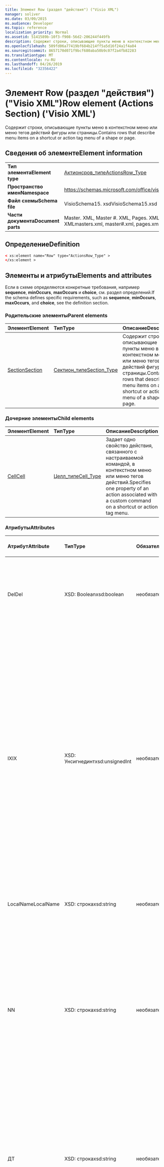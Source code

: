 ```yaml
---
title: Элемент Row (раздел "действия") ("Visio XML")
manager: soliver
ms.date: 03/09/2015
ms.audience: Developer
ms.topic: reference
localization_priority: Normal
ms.assetid: 5141589b-10f3-f908-56d2-206244f449fb
description: Содержит строки, описывающие пункты меню в контекстном меню или меню тегов действий фигуры или страницы.
ms.openlocfilehash: 509fd06a77419bf684b214ff5a5d16f24a1f4a84
ms.sourcegitcommit: 8657170d071f9bcf680aba50b9c07f2a4fb82283
ms.translationtype: MT
ms.contentlocale: ru-RU
ms.lasthandoff: 04/26/2019
ms.locfileid: "32356422"
---
```

# <a name="row-element-actions-section-visio-xml"></a><span data-ttu-id="df821-103">Элемент Row (раздел "действия") ("Visio XML")</span><span class="sxs-lookup"><span data-stu-id="df821-103">Row element (Actions Section) ('Visio XML')</span></span>

<span data-ttu-id="df821-104">Содержит строки, описывающие пункты меню в контекстном меню или меню тегов действий фигуры или страницы.</span><span class="sxs-lookup"><span data-stu-id="df821-104">Contains rows that describe menu items on a shortcut or action tag menu of a shape or page.</span></span>
  
## <a name="element-information"></a><span data-ttu-id="df821-105">Сведения об элементе</span><span class="sxs-lookup"><span data-stu-id="df821-105">Element information</span></span>

|||
|:-----|:-----|
|<span data-ttu-id="df821-106">**Тип элемента**</span><span class="sxs-lookup"><span data-stu-id="df821-106">**Element type**</span></span> <br/> |[<span data-ttu-id="df821-107">Актионсров_типе</span><span class="sxs-lookup"><span data-stu-id="df821-107">ActionsRow_Type</span></span>](actionsrow_type-complextypevisio-xml.md) <br/> |
|<span data-ttu-id="df821-108">**Пространство имен**</span><span class="sxs-lookup"><span data-stu-id="df821-108">**Namespace**</span></span> <br/> |https://schemas.microsoft.com/office/visio/2012/main  <br/> |
|<span data-ttu-id="df821-109">**Файл схемы**</span><span class="sxs-lookup"><span data-stu-id="df821-109">**Schema file**</span></span> <br/> |<span data-ttu-id="df821-110">VisioSchema15. xsd</span><span class="sxs-lookup"><span data-stu-id="df821-110">VisioSchema15.xsd</span></span>  <br/> |
|<span data-ttu-id="df821-111">**Части документа**</span><span class="sxs-lookup"><span data-stu-id="df821-111">**Document parts**</span></span> <br/> |<span data-ttu-id="df821-112">Master. XML, Master #. XML, Pages. XML, Page #. XML</span><span class="sxs-lookup"><span data-stu-id="df821-112">masters.xml, master#.xml, pages.xml, page#.xml</span></span>  <br/> |
   
## <a name="definition"></a><span data-ttu-id="df821-113">Определение</span><span class="sxs-lookup"><span data-stu-id="df821-113">Definition</span></span>

```XML
< xs:element name="Row" type="ActionsRow_Type" >
</xs:element >
```

## <a name="elements-and-attributes"></a><span data-ttu-id="df821-114">Элементы и атрибуты</span><span class="sxs-lookup"><span data-stu-id="df821-114">Elements and attributes</span></span>

<span data-ttu-id="df821-115">Если в схеме определяются конкретные требования, например **sequence**, **minOccurs**, **maxOccurs** и **choice**, см. раздел определений.</span><span class="sxs-lookup"><span data-stu-id="df821-115">If the schema defines specific requirements, such as **sequence**, **minOccurs**, **maxOccurs**, and **choice**, see the definition section.</span></span> 
  
### <a name="parent-elements"></a><span data-ttu-id="df821-116">Родительские элементы</span><span class="sxs-lookup"><span data-stu-id="df821-116">Parent elements</span></span>

|<span data-ttu-id="df821-117">**Элемент**</span><span class="sxs-lookup"><span data-stu-id="df821-117">**Element**</span></span>|<span data-ttu-id="df821-118">**Тип**</span><span class="sxs-lookup"><span data-stu-id="df821-118">**Type**</span></span>|<span data-ttu-id="df821-119">**Описание**</span><span class="sxs-lookup"><span data-stu-id="df821-119">**Description**</span></span>|
|:-----|:-----|:-----|
|[<span data-ttu-id="df821-120">Section</span><span class="sxs-lookup"><span data-stu-id="df821-120">Section</span></span>](section-element-sheet_type-complextypevisio-xml.md) <br/> |[<span data-ttu-id="df821-121">Сектион_типе</span><span class="sxs-lookup"><span data-stu-id="df821-121">Section_Type</span></span>](section_type-complextypevisio-xml.md) <br/> |<span data-ttu-id="df821-122">Содержит строки, описывающие пункты меню в контекстном меню или меню тегов действий фигуры или страницы.</span><span class="sxs-lookup"><span data-stu-id="df821-122">Contains rows that describe menu items on a shortcut or action tag menu of a shape or page.</span></span>  <br/> |
   
### <a name="child-elements"></a><span data-ttu-id="df821-123">Дочерние элементы</span><span class="sxs-lookup"><span data-stu-id="df821-123">Child elements</span></span>

|<span data-ttu-id="df821-124">**Элемент**</span><span class="sxs-lookup"><span data-stu-id="df821-124">**Element**</span></span>|<span data-ttu-id="df821-125">**Тип**</span><span class="sxs-lookup"><span data-stu-id="df821-125">**Type**</span></span>|<span data-ttu-id="df821-126">**Описание**</span><span class="sxs-lookup"><span data-stu-id="df821-126">**Description**</span></span>|
|:-----|:-----|:-----|
|[<span data-ttu-id="df821-127">Cell</span><span class="sxs-lookup"><span data-stu-id="df821-127">Cell</span></span>](cell-element-actions-rowvisio-xml.md) <br/> |[<span data-ttu-id="df821-128">Целл_типе</span><span class="sxs-lookup"><span data-stu-id="df821-128">Cell_Type</span></span>](cell_type-complextypevisio-xml.md) <br/> |<span data-ttu-id="df821-129">Задает одно свойство действия, связанного с настраиваемой командой, в контекстном меню или меню тегов действий.</span><span class="sxs-lookup"><span data-stu-id="df821-129">Specifies one property of an action associated with a custom command on a shortcut or action tag menu.</span></span>  <br/> |
   
### <a name="attributes"></a><span data-ttu-id="df821-130">Атрибуты</span><span class="sxs-lookup"><span data-stu-id="df821-130">Attributes</span></span>

|<span data-ttu-id="df821-131">**Атрибут**</span><span class="sxs-lookup"><span data-stu-id="df821-131">**Attribute**</span></span>|<span data-ttu-id="df821-132">**Тип**</span><span class="sxs-lookup"><span data-stu-id="df821-132">**Type**</span></span>|<span data-ttu-id="df821-133">**Обязательный**</span><span class="sxs-lookup"><span data-stu-id="df821-133">**Required**</span></span>|<span data-ttu-id="df821-134">**Описание**</span><span class="sxs-lookup"><span data-stu-id="df821-134">**Description**</span></span>|<span data-ttu-id="df821-135">**Возможные значения**</span><span class="sxs-lookup"><span data-stu-id="df821-135">**Possible values**</span></span>|
|:-----|:-----|:-----|:-----|:-----|
|<span data-ttu-id="df821-136">Del</span><span class="sxs-lookup"><span data-stu-id="df821-136">Del</span></span>  <br/> |<span data-ttu-id="df821-137">XSD: Boolean</span><span class="sxs-lookup"><span data-stu-id="df821-137">xsd:boolean</span></span>  <br/> |<span data-ttu-id="df821-138">необязательный</span><span class="sxs-lookup"><span data-stu-id="df821-138">optional</span></span>  <br/> |<span data-ttu-id="df821-139">Указывает, удалена ли строка, которая в противном случае была бы унаследована от основной фигуры.</span><span class="sxs-lookup"><span data-stu-id="df821-139">Specifies whether a row that would otherwise be inherited from a master shape has been deleted.</span></span>  <br/> |<span data-ttu-id="df821-140">Значения типа XSD: Boolean.</span><span class="sxs-lookup"><span data-stu-id="df821-140">Values of the xsd:boolean type.</span></span>  <br/> |
|<span data-ttu-id="df821-141">IX</span><span class="sxs-lookup"><span data-stu-id="df821-141">IX</span></span>  <br/> |<span data-ttu-id="df821-142">XSD: Унсигнединт</span><span class="sxs-lookup"><span data-stu-id="df821-142">xsd:unsignedInt</span></span>  <br/> |<span data-ttu-id="df821-143">необязательный</span><span class="sxs-lookup"><span data-stu-id="df821-143">optional</span></span>  <br/> |<span data-ttu-id="df821-144">Задает отсчитываемый от единицы идентификатор строки.</span><span class="sxs-lookup"><span data-stu-id="df821-144">Specifies the one-based identifier for the row.</span></span> <span data-ttu-id="df821-145">Он должен быть уникальное и превышать другие идентификаторы в одном разделе. Атрибут IX используется только для разделов "символ", "подключение", "Филлградиент", "геометрия", "область", "Линеградиент", "Абзац", "фрагмент" и "вкладки".</span><span class="sxs-lookup"><span data-stu-id="df821-145">It should be unqiue and greater than other identifiers in the same section.The IX attribute is only used for the Character, Connection, Field, FillGradient, Geometry, Layer, LineGradient, Paragraph, Reviewer, Scratch, and Tabs sections.</span></span> <span data-ttu-id="df821-146">Строка может иметь только один из атрибутов IX или N.</span><span class="sxs-lookup"><span data-stu-id="df821-146">A row can only have one of the IX or N attributes.</span></span>  <br/> |<span data-ttu-id="df821-147">Значения типа XSD: Унсигнединт.</span><span class="sxs-lookup"><span data-stu-id="df821-147">Values of the xsd:unsignedInt type.</span></span>  <br/> |
|<span data-ttu-id="df821-148">LocalName</span><span class="sxs-lookup"><span data-stu-id="df821-148">LocalName</span></span>  <br/> |<span data-ttu-id="df821-149">XSD: строка</span><span class="sxs-lookup"><span data-stu-id="df821-149">xsd:string</span></span>  <br/> |<span data-ttu-id="df821-150">необязательный</span><span class="sxs-lookup"><span data-stu-id="df821-150">optional</span></span>  <br/> |<span data-ttu-id="df821-151">Задает уникальное зависящее от языка имя строки.</span><span class="sxs-lookup"><span data-stu-id="df821-151">Specifies the unique language-dependent name of the row.</span></span>  <br/> |<span data-ttu-id="df821-152">Значения типа String: XSD.</span><span class="sxs-lookup"><span data-stu-id="df821-152">Values of the xsd:string type.</span></span>  <br/> |
|<span data-ttu-id="df821-153">N</span><span class="sxs-lookup"><span data-stu-id="df821-153">N</span></span>  <br/> |<span data-ttu-id="df821-154">XSD: строка</span><span class="sxs-lookup"><span data-stu-id="df821-154">xsd:string</span></span>  <br/> |<span data-ttu-id="df821-155">необязательный</span><span class="sxs-lookup"><span data-stu-id="df821-155">optional</span></span>  <br/> |<span data-ttu-id="df821-156">Задает уникальное имя строки, не зависящее от языка. Атрибут N используется только для разделов "пользователь", "свойство", "действия", "элементы управления", "гиперссылка" и "Актионтаг".</span><span class="sxs-lookup"><span data-stu-id="df821-156">Specifies the unique language-independent name of the row.The N attribute is only used for the User, Property, Actions, Control, Connection, Hyperlink, and ActionTag sections.</span></span> <span data-ttu-id="df821-157">Строка может иметь только один из атрибутов IX или N.</span><span class="sxs-lookup"><span data-stu-id="df821-157">A row can only have one of the IX or N attributes.</span></span>  <br/> |<span data-ttu-id="df821-158">Значения типа String: XSD.</span><span class="sxs-lookup"><span data-stu-id="df821-158">Values of the xsd:string type.</span></span>  <br/> |
|<span data-ttu-id="df821-159">Д</span><span class="sxs-lookup"><span data-stu-id="df821-159">T</span></span>  <br/> |<span data-ttu-id="df821-160">XSD: строка</span><span class="sxs-lookup"><span data-stu-id="df821-160">xsd:string</span></span>  <br/> |<span data-ttu-id="df821-161">необязательный</span><span class="sxs-lookup"><span data-stu-id="df821-161">optional</span></span>  <br/> |<span data-ttu-id="df821-162">Указывает тип геометрического пути, представленного строкой и используемый в визуализации геометрии.</span><span class="sxs-lookup"><span data-stu-id="df821-162">Specifies the type of the geometric path represented by the row and used in geometry visualization.</span></span> <span data-ttu-id="df821-163">Атрибут T используется только для раздела Geometry.</span><span class="sxs-lookup"><span data-stu-id="df821-163">The T attribute is only used for the Geometry section.</span></span>  <br/> |<span data-ttu-id="df821-164">Значения типа String: XSD.</span><span class="sxs-lookup"><span data-stu-id="df821-164">Values of the xsd:string type.</span></span>  <br/> |
   

